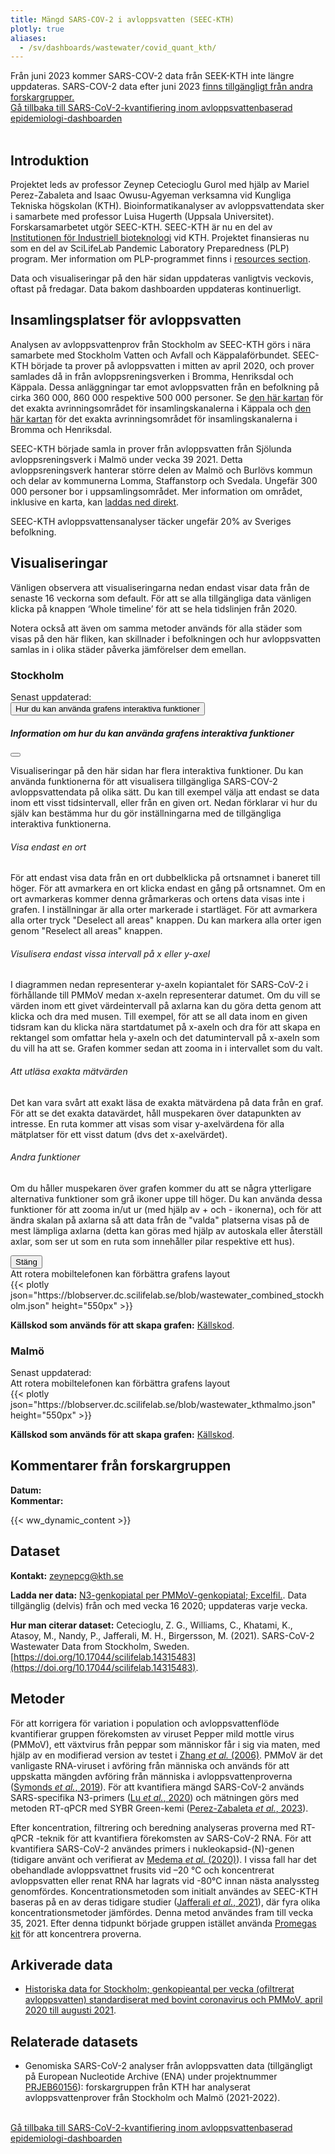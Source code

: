 ```yaml
---
title: Mängd SARS-COV-2 i avloppsvatten (SEEC-KTH)
plotly: true
aliases:
  - /sv/dashboards/wastewater/covid_quant_kth/
---
```


<div class="alert alert-info">Från juni 2023 kommer SARS-COV-2 data från SEEK-KTH inte längre uppdateras. SARS-COV-2 data efter juni 2023 <a href="/sv/dashboards/wastewater/covid_quantification/covid_quant_slu/">finns tillgängligt från andra forskargrupper.</a></div>

<div class="mt-3">
  <a href="/sv/dashboards/wastewater/covid_quantification/"><i class="bi bi-arrow-left-circle-fill"></i> Gå tillbaka till SARS-CoV-2-kvantifiering inom avloppsvattenbaserad epidemiologi-dashboarden</a>
</div>
<br>

## Introduktion

Projektet leds av professor Zeynep Cetecioglu Gurol med hjälp av Mariel Perez-Zabaleta and Isaac Owusu-Agyeman verksamna vid Kungliga Tekniska högskolan (KTH). Bioinformatikanalyser av avloppsvattendata sker i samarbete med professor Luisa Hugerth (Uppsala Universitet). Forskarsamarbetet utgör SEEC-KTH. SEEC-KTH är nu en del av [Institutionen för Industriell bioteknologi](https://www.kth.se/dib/department-of-industrial-biotechnology-1.783103) vid KTH. Projektet finansieras nu som en del av SciLifeLab Pandemic Laboratory Preparedness (PLP) program. Mer information om PLP-programmet finns i [resources section](/resources/).

Data och visualiseringar på den här sidan uppdateras vanligtvis veckovis, oftast på fredagar. Data bakom dashboarden uppdateras kontinuerligt.

## Insamlingsplatser för avloppsvatten

Analysen av avloppsvattenprov från Stockholm av SEEC-KTH görs i nära samarbete med Stockholm Vatten och Avfall och Käppalaförbundet. SEEC-KTH började ta prover på avloppsvatten i mitten av april 2020, och prover samlades då in från avloppsreningsverken i Bromma, Henriksdal och Käppala. Dessa anläggningar tar emot avloppsvatten från en befolkning på cirka 360 000, 860 000 respektive 500 000 personer. Se [den här kartan](/wastewater/map_Kappala.pdf) för det exakta avrinningsområdet för insamlingskanalerna i Käppala och [den här kartan](/wastewater/map_Bromma_Henriksdal.pdf) för det exakta avrinningsområdet för insamlingskanalerna i Bromma och Henriksdal.

SEEC-KTH började samla in prover från avloppsvatten från Sjölunda avloppsreningsverk i Malmö under vecka 39 2021. Detta avloppsreningsverk hanterar större delen av Malmö och Burlövs kommun och delar av kommunerna Lomma, Staffanstorp och Svedala. Ungefär 300 000 personer bor i uppsamlingsområdet. Mer information om området, inklusive en karta, kan [laddas ned direkt](/wastewater/sjolunda.pdf).

SEEC-KTH avloppsvattensanalyser täcker ungefär 20% av Sveriges befolkning.

## Visualiseringar

Vänligen observera att visualiseringarna nedan endast visar data från de senaste 16 veckorna som default. För att se alla tillgängliga data vänligen klicka på knappen ‘Whole timeline’ för att se hela tidslinjen från 2020.

Notera också att även om samma metoder används för alla städer som visas på den här fliken, kan skillnader i befolkningen och hur avloppsvatten samlas in i olika städer påverka jämförelser dem emellan.

### Stockholm

<div class="alert alert-info">Senast uppdaterad: <span id="last_modified_stockholm"></span></div>

<button type="button" class="btn btn-sm btn-outline-secondary mb-2" data-bs-toggle="modal" data-bs-target="#interactiveFeaturesModal">
  Hur du kan använda grafens interaktiva funktioner
</button>

 <div class="modal fade" id="interactiveFeaturesModal" tabindex="-1" aria-labelledby="interactiveFeaturesModalLabel" aria-hidden="true">
  <div class="modal-dialog modal-lg">
    <div class="modal-content">
      <div class="modal-header">
        <h5 class="modal-title" id="interactiveFeaturesModalLabel">Information om hur du kan använda grafens interaktiva funktioner</h5>
        <button type="button" class="btn-close" data-bs-dismiss="modal" aria-label="Close"></button>
      </div>
      <div class="modal-body">
        <p>Visualiseringar på den här sidan har flera interaktiva funktioner. Du kan använda funktionerna för att visualisera tillgängliga SARS-COV-2 avloppsvattendata på olika sätt. Du kan till exempel välja att endast se data inom ett visst tidsintervall, eller från en given ort. Nedan förklarar vi hur du själv kan bestämma hur du gör inställningarna med de tillgängliga interaktiva funktionerna.</p><h6>Visa endast en ort</h6>
        <p>För att endast visa data från en ort dubbelklicka på ortsnamnet i baneret till höger. För att avmarkera en ort klicka endast en gång på ortsnamnet. Om en ort avmarkeras kommer denna gråmarkeras och ortens data visas inte i grafen. I inställningar är alla orter markerade i startläget. För att avmarkera alla orter tryck "Deselect all areas" knappen. Du kan markera alla orter igen genom "Reselect all areas" knappen.</p>
        <h6>Visulisera endast vissa intervall på x eller y-axel</h6>
        <p>I diagrammen nedan representerar y-axeln kopiantalet för SARS-CoV-2 i förhållande till PMMoV medan x-axeln representerar datumet. Om du vill se värden inom ett givet värdeintervall på axlarna kan du göra detta genom att klicka och dra med musen. Till exempel, för att se all data inom en given tidsram kan du klicka nära startdatumet på x-axeln och dra för att skapa en rektangel som omfattar hela y-axeln och det datumintervall på x-axeln som du vill ha att se. Grafen kommer sedan att zooma in i intervallet som du valt.</p>
        <h6>Att utläsa exakta mätvärden</h6>
        <p>Det kan vara svårt att exakt läsa de exakta mätvärdena på data från en graf. För att se det exakta datavärdet, håll muspekaren över datapunkten av intresse. En ruta kommer att visas som visar y-axelvärdena för alla mätplatser för ett visst datum (dvs det x-axelvärdet).</p>
        <h6>Andra funktioner</h6>
        <p>Om du håller muspekaren över grafen kommer du att se några ytterligare alternativa funktioner som grå ikoner uppe till höger. Du kan använda dessa funktioner för att zooma in/ut ur (med hjälp av + och - ikonerna), och för att ändra skalan på axlarna så att data från de "valda" platserna visas på de mest lämpliga axlarna (detta kan göras med hjälp av autoskala eller återställ axlar, som ser ut som en ruta som innehåller pilar respektive ett hus).</p>
      </div>
      <div class="modal-footer">
        <button type="button" class="btn btn-secondary" data-bs-dismiss="modal">Stäng</button>
      </div>
    </div>
  </div>
</div>

<div class="d-md-none alert alert-info">
  Att rotera mobiltelefonen kan förbättra grafens layout
</div>

<div class="plot_wrapper mb-3">
  <div class="table-responsive">{{< plotly json="https://blobserver.dc.scilifelab.se/blob/wastewater_combined_stockholm.json" height="550px" >}}</div>
</div>

**Källskod som används för att skapa grafen:** [Källskod](https://github.com/ScilifelabDataCentre/pathogens-portal-visualisations/blob/main/wastewater/combined_stockholm_regular.py).

### Malmö

<div class="alert alert-info">Senast uppdaterad: <span id="last_modified_malmo"></span></div>

<div class="d-md-none alert alert-info">
  Att rotera mobiltelefonen kan förbättra grafens layout
</div>

<div class="plot_wrapper mb-3">
  <div class="table-responsive">{{< plotly json="https://blobserver.dc.scilifelab.se/blob/wastewater_kthmalmo.json" height="550px" >}}</div>
</div>

**Källskod som används för att skapa grafen:** [Källskod](https://github.com/ScilifelabDataCentre/pathogens-portal-visualisations/blob/main/wastewater/quant_malmo_kthplot.py).

## Kommentarer från forskargruppen

<div><b>Datum:</b> <span id="kth_comment_date"></span><br><b>Kommentar:</b> <span id="kth_comment"></span></div>

{{< ww_dynamic_content >}}

## Dataset

**Kontakt:** <zeynepcg@kth.se>

**Ladda ner data:** [N3-genkopiatal per PMMoV-genkopiatal; Excelfil.](https://blobserver.dc.scilifelab.se/blob/stockholm_wastewater_method_Sep_2021.xlsx). Data tillgänglig (delvis) från och med vecka 16 2020; uppdateras varje vecka.

**Hur man citerar dataset:**
Cetecioglu, Z. G., Williams, C., Khatami, K., Atasoy, M., Nandy, P., Jafferali, M. H., Birgersson, M. (2021). SARS-CoV-2 Wastewater Data from Stockholm, Sweden. [https://doi.org/10.17044/scilifelab.14315483](https://doi.org/10.17044/scilifelab.14315483).

## Metoder

För att korrigera för variation i population och avloppsvattenflöde kvantifierar gruppen förekomsten av viruset Pepper mild mottle virus (PMMoV), ett växtvirus från peppar som människor får i sig via maten, med hjälp av en modifierad version av testet i [Zhang _et al._ (2006)](https://doi.org/10.1371/journal.pbio.0040003). PMMoV är det vanligaste RNA-viruset i avföring från människa och används för att uppskatta mängden avföring från människa i avloppsvattenproverna ([Symonds _et al._, 2019](https://doi.org/10.1371/journal.ppat.1007639)). För att kvantifiera mängd SARS-CoV-2 används SARS-specifika N3-primers ([Lu _et al._, 2020](https://doi.org/10.3201/eid2608.201246)) och mätningen görs med metoden RT-qPCR med SYBR Green-kemi ([Perez-Zabaleta _et al._, 2023](https://doi.org/10.1016/j.scitotenv.2022.160023)).

Efter koncentration, filtrering och beredning analyseras proverna med RT-qPCR -teknik för att kvantifiera förekomsten av SARS-CoV-2 RNA. För att kvantifiera SARS-CoV-2 användes primers i nukleokapsid-(N)-genen (tidigare använt och verifierat av [Medema _et al._ (2020)](https://doi.org/10.1021/acs.estlett.0c00357)). I vissa fall har det obehandlade avloppsvattnet frusits ​​vid –20 °C och koncentrerat avloppsvatten eller renat RNA har lagrats vid -80°C innan nästa analyssteg genomfördes. Koncentrationsmetoden som initialt användes av SEEC-KTH baseras på en av deras tidigare studier ([Jafferali _et al._, 2021](https://doi.org/10.1016/j.scitotenv.2020.142939)), där fyra olika koncentrationsmetoder jämfördes. Denna metod användes fram till vecka 35, 2021. Efter denna tidpunkt började gruppen istället använda [Promegas kit](https://se.promega.com/applications/virus-detection-assay-coronavirus-detection-covid-19-sars-cov-2/wastewater-based-epidemiology-covid19/) för att koncentrera proverna.

## Arkiverade data

- [Historiska data for Stockholm; genkopieantal per vecka (ofiltrerat avloppsvatten) standardiserat med bovint coronavirus och PMMoV, april 2020 till augusti 2021](/sv/dashboards/wastewater/covid_quantification/historic_stockholm).

## Relaterade datasets

- Genomiska SARS-CoV-2 analyser från avloppsvatten data (tillgängligt på European Nucleotide Archive (ENA) under projektnummer [PRJEB60156](https://www.ebi.ac.uk/ena/browser/view/PRJEB60156)): forskargruppen från KTH har analyserat avloppsvattenprover från Stockholm och Malmö (2021-2022).

<br>
<div class="mt-3">
  <a href="/sv/dashboards/wastewater/covid_quantification/"><i class="bi bi-arrow-left-circle-fill"></i> Gå tillbaka till SARS-CoV-2-kvantifiering inom avloppsvattenbaserad epidemiologi-dashboarden</a>
</div>
